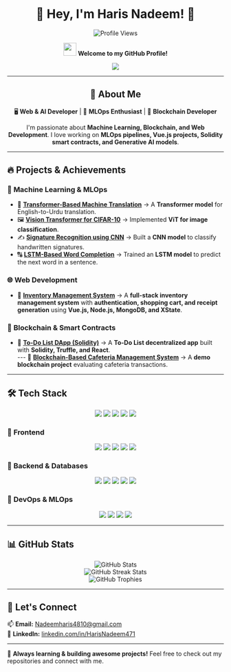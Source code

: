 <h1 align="center">👋 Hey, I'm Haris Nadeem! 🚀</h1>  
<p align="center">
  <img src="https://komarev.com/ghpvc/?username=HarisNadeem471&label=Profile%20Views&color=blue&style=flat" alt="Profile Views" />
</p>

<p align="center">
  <img src="https://media.giphy.com/media/hvRJCLFzcasrR4ia7z/giphy.gif" width="30px"/>
  <strong>Welcome to my GitHub Profile!</strong>
  <br>
<div align="center" style="display: flex; justify-content: center;">
  <img src="https://readme-typing-svg.herokuapp.com?font=Fira+Code&size=22&pause=200&color=F7567C&center=true&vCenter=true&width=500&height=50&lines=Web+%26+AI+Developer;MLOps+Enthusiast;Blockchain+Developer;Always+Learning+New+Tech!">
</div>

</p>

---

<h2 align="center">🚀 About Me</h2>  
<p align="center">
🖥️ <strong>Web & AI Developer</strong> | 🔗 <strong>MLOps Enthusiast</strong> | 🔗 <strong>Blockchain Developer</strong>  
</p>  

<p align="center">
I'm passionate about <strong>Machine Learning, Blockchain, and Web Development</strong>.  
I love working on <strong>MLOps pipelines, Vue.js projects, Solidity smart contracts, and Generative AI models</strong>.  
</p>

---

## 🔥 **Projects & Achievements**  

### 📌 **Machine Learning & MLOps**  
- 📝 **[Transformer-Based Machine Translation](https://github.com/HarisNadeem471/transformer-machine-translation)** → A **Transformer model** for English-to-Urdu translation.  
- 🖼️ **[Vision Transformer for CIFAR-10](https://github.com/HarisNadeem471/vision-transformer-cifar10)** → Implemented **ViT for image classification**.  
- ✍ **[Signature Recognition using CNN](https://github.com/HarisNadeem471/signature-cnn-recognition)** → Built a **CNN model** to classify handwritten signatures.  
- 🔠 **[LSTM-Based Word Completion](https://github.com/HarisNadeem471/lstm-word-completion)** → Trained an **LSTM model** to predict the next word in a sentence.  

### 🌐 **Web Development**  
- 🏪 **[Inventory Management System](https://github.com/HarisNadeem471/inventory-management-system)** → A **full-stack inventory management system** with **authentication, shopping cart, and receipt generation** using **Vue.js, Node.js, MongoDB, and XState**.  

### 🔗 **Blockchain & Smart Contracts**  
- 📝 **[To-Do List DApp (Solidity)](https://github.com/HarisNadeem471/todo-list-solidity)** → A **To-Do List decentralized app** built with **Solidity, Truffle, and React**.  
--- 🔗 **[Blockchain-Based Cafeteria Management System](https://github.com/HarisNadeem471/blockchain-cafeteria)** → A **demo blockchain project** evaluating cafeteria transactions.  

---

## 🛠️ **Tech Stack**  
<p align="center">
  <img src="https://img.shields.io/badge/-C++-00599C?style=for-the-badge&logo=cplusplus&logoColor=white" />
  <img src="https://img.shields.io/badge/-Java-007396?style=for-the-badge&logo=java&logoColor=white" />
  <img src="https://img.shields.io/badge/-Python-3776AB?style=for-the-badge&logo=python&logoColor=white" />
  <img src="https://img.shields.io/badge/-JavaScript-F7DF1E?style=for-the-badge&logo=javascript&logoColor=black" />
  <img src="https://img.shields.io/badge/-Solidity-363636?style=for-the-badge&logo=solidity&logoColor=white" />
</p>

### 🔹 **Frontend**  
<p align="center">
  <img src="https://img.shields.io/badge/-Vue.js-4FC08D?style=for-the-badge&logo=vue.js&logoColor=white" />
  <img src="https://img.shields.io/badge/-React.js-61DAFB?style=for-the-badge&logo=react&logoColor=black" />
  <img src="https://img.shields.io/badge/-Tailwind_CSS-38B2AC?style=for-the-badge&logo=tailwind-css&logoColor=white" />
  <img src="https://img.shields.io/badge/-HTML5-E34F26?style=for-the-badge&logo=html5&logoColor=white" />
  <img src="https://img.shields.io/badge/-CSS3-1572B6?style=for-the-badge&logo=css3&logoColor=white" />
</p>

### 🔹 **Backend & Databases**  
<p align="center">
  <img src="https://img.shields.io/badge/-Node.js-339933?style=for-the-badge&logo=node.js&logoColor=white" />
  <img src="https://img.shields.io/badge/-Express.js-000000?style=for-the-badge&logo=express&logoColor=white" />
  <img src="https://img.shields.io/badge/-Flask-000000?style=for-the-badge&logo=flask&logoColor=white" />
  <img src="https://img.shields.io/badge/-MongoDB-47A248?style=for-the-badge&logo=mongodb&logoColor=white" />
  <img src="https://img.shields.io/badge/-MySQL-4479A1?style=for-the-badge&logo=mysql&logoColor=white" />
</p>

### 🔹 **DevOps & MLOps**  
<p align="center">
  <img src="https://img.shields.io/badge/-Docker-2496ED?style=for-the-badge&logo=docker&logoColor=white" />
  <img src="https://img.shields.io/badge/-Kubernetes-326CE5?style=for-the-badge&logo=kubernetes&logoColor=white" />
  <img src="https://img.shields.io/badge/-GitHub_Actions-2088FF?style=for-the-badge&logo=github-actions&logoColor=white" />
  <img src="https://img.shields.io/badge/-Vercel-000000?style=for-the-badge&logo=vercel&logoColor=white" />
</p>

---

## 📊 **GitHub Stats**  
<p align="center">
  <img src="https://github-readme-stats.vercel.app/api?username=HarisNadeem471&show_icons=true&theme=tokyonight" alt="GitHub Stats" />
  <br>
  <img src="https://github-readme-streak-stats.herokuapp.com/?user=HarisNadeem471&theme=tokyonight" alt="GitHub Streak Stats" />
  <br>
  <img src="https://github-profile-trophy.vercel.app/?username=HarisNadeem471&theme=onedark" alt="GitHub Trophies" />
</p>

---

## 🤝 **Let's Connect**  
📫 **Email:** [Nadeemharis4810@gmail.com](mailto:Nadeemharis4810@gmail.com)  
💼 **LinkedIn:** [linkedin.com/in/HarisNadeem471](https://linkedin.com/in/HarisNadeem471)  

---

🚀 **Always learning & building awesome projects!** Feel free to check out my repositories and connect with me.  
